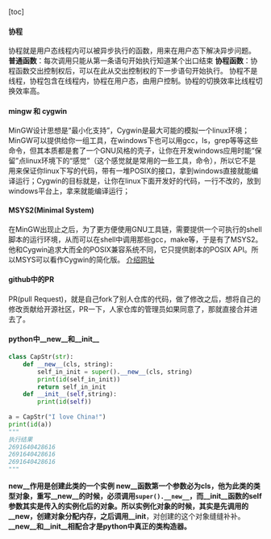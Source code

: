<!--
 * @Author: abc767234318 767234318@qq.com
 * @Date: 2022-05-17 16:46:49
 * @LastEditors: abc767234318 767234318@qq.com
 * @LastEditTime: 2022-05-19 11:28:49
 * @FilePath: \geyou.github.io\杂项笔记.md
 * @Description: 
 * 
 * Copyright (c) 2022 by abc767234318 767234318@qq.com, All Rights Reserved. 
-->
[toc]

#### 协程
协程就是用户态线程内可以被异步执行的函数，用来在用户态下解决异步问题。
**普通函数**：每次调用只能从第一条语句开始执行知道某个出口结束
**协程函数**：协程函数交出控制权后，可以在此从交出控制权的下一步语句开始执行。
协程不是线程，协程包含在线程内，协程在用户态，由用户控制。协程的切换效率比线程切换效率高。

#### mingw 和 cygwin
MinGW设计思想是“最小化支持”，Cygwin是最大可能的模拟一个linux环境；
MinGW可以提供给你一组工具，在windows下也可以用gcc，ls，grep等等这些命令，但其本质都是套了一个GNU风格的壳子，让你在开发windows应用时能“保留”点linux环境下的“感觉”（这个感觉就是常用的一些工具，命令），所以它不是用来保证你linux下写的代码，带有一堆POSIX的接口，拿到windows直接就能编译运行；Cygwin的目标就是，让你在linux下面开发好的代码，一行不改的，放到windows平台上，拿来就能编译运行；

#### MSYS2(Minimal System)
在MinGW出现止之后，为了更方便使用GNU工具链，需要提供一个可执行的shell脚本的运行环境，从而可以在shell中调用那些gcc，make等，于是有了MSYS2。他和Cygwin追求大而全的POSIX兼容系统不同，它只提供剧本的POSIX API。所以MSYS可以看作Cygwin的简化版。
[介绍网址](https://www.msys2.org/wiki/MSYS2-introduction/)

#### github中的PR
PR(pull Request)，就是自己fork了别人仓库的代码，做了修改之后，想将自己的修改贡献给开源社区，PR一下，人家仓库的管理员如果同意了，那就直接合并进去了。

#### python中__new__和__init__
```python
class CapStr(str):
    def __new__(cls, string):
        self_in_init = super().__new__(cls, string)
        print(id(self_in_init))
        return self_in_init
    def __init__(self,string):
        print(id(self))
 
a = CapStr("I love China!")
print(id(a))
"""
执行结果
2691640428616
2691640428616
2691640428616
"""
```
__new__作用是创建此类的一个实例
__new__函数第一个参数必为cls，他为此类的类型对象，重写__new__的时候，必须调用`super().__new__`，而__init__函数的self参数其实是传入的实例化后的对象。所以实例化对象的时候，其实是先调用的__new__，创建对象分配内存，之后调用__init__，对创建的这个对象缝缝补补。**__new__和__init__相配合才是python中真正的类构造器。**
